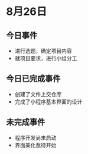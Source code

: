 # 8月26日
## 今日事件
- 进行选题，确定项目内容
- 就项目要求，进行小组分工
## 今日已完成事件
- 创建了文件上交仓库
- 完成了小程序基本界面的设计
## 未完成事件
- 程序开发尚未启动
- 界面美化亟待开始